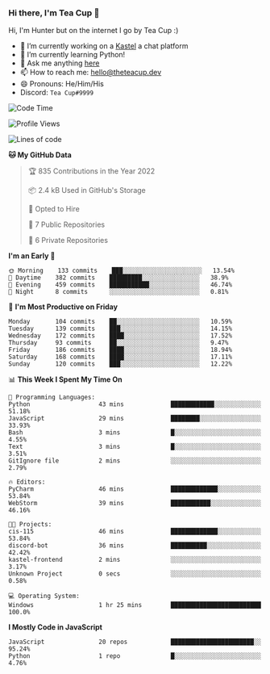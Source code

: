 ### Hi there, I'm Tea Cup 👋 

Hi, I'm Hunter but on the internet I go by Tea Cup :)

- 🔭 I’m currently working on a [Kastel](https://github.com/Kastelll) a chat platform
- 🌱 I’m currently learning Python!
- 💬 Ask me anything [here](https://github.com/TheTeaCup/TheTeaCup/issues)
- 📫 How to reach me: [hello@theteacup.dev](mailto:hello@theteacup.dev)
- 😄 Pronouns: He/Him/His
- Discord: `Tea Cup#9999`

<!--START_SECTION:waka-->
![Code Time](http://img.shields.io/badge/Code%20Time-226%20hrs%2033%20mins-blue)

![Profile Views](http://img.shields.io/badge/Profile%20Views-39-blue)

![Lines of code](https://img.shields.io/badge/From%20Hello%20World%20I%27ve%20Written-70%20Thousand%20lines%20of%20code-blue)

**🐱 My GitHub Data** 

> 🏆 835 Contributions in the Year 2022
 > 
> 📦 2.4 kB Used in GitHub's Storage 
 > 
> 💼 Opted to Hire
 > 
> 📜 7 Public Repositories 
 > 
> 🔑 6 Private Repositories  
 > 
**I'm an Early 🐤** 

```text
🌞 Morning    133 commits    ███░░░░░░░░░░░░░░░░░░░░░░   13.54% 
🌆 Daytime    382 commits    █████████░░░░░░░░░░░░░░░░   38.9% 
🌃 Evening    459 commits    ███████████░░░░░░░░░░░░░░   46.74% 
🌙 Night      8 commits      ░░░░░░░░░░░░░░░░░░░░░░░░░   0.81%

```
📅 **I'm Most Productive on Friday** 

```text
Monday       104 commits    ██░░░░░░░░░░░░░░░░░░░░░░░   10.59% 
Tuesday      139 commits    ███░░░░░░░░░░░░░░░░░░░░░░   14.15% 
Wednesday    172 commits    ████░░░░░░░░░░░░░░░░░░░░░   17.52% 
Thursday     93 commits     ██░░░░░░░░░░░░░░░░░░░░░░░   9.47% 
Friday       186 commits    ████░░░░░░░░░░░░░░░░░░░░░   18.94% 
Saturday     168 commits    ████░░░░░░░░░░░░░░░░░░░░░   17.11% 
Sunday       120 commits    ███░░░░░░░░░░░░░░░░░░░░░░   12.22%

```


📊 **This Week I Spent My Time On** 

```text
💬 Programming Languages: 
Python                   43 mins             ████████████░░░░░░░░░░░░░   51.18% 
JavaScript               29 mins             ████████░░░░░░░░░░░░░░░░░   33.93% 
Bash                     3 mins              █░░░░░░░░░░░░░░░░░░░░░░░░   4.55% 
Text                     3 mins              █░░░░░░░░░░░░░░░░░░░░░░░░   3.51% 
GitIgnore file           2 mins              ░░░░░░░░░░░░░░░░░░░░░░░░░   2.79%

🔥 Editors: 
PyCharm                  46 mins             █████████████░░░░░░░░░░░░   53.84% 
WebStorm                 39 mins             ███████████░░░░░░░░░░░░░░   46.16%

🐱‍💻 Projects: 
cis-115                  46 mins             █████████████░░░░░░░░░░░░   53.84% 
discord-bot              36 mins             ██████████░░░░░░░░░░░░░░░   42.42% 
kastel-frontend          2 mins              ░░░░░░░░░░░░░░░░░░░░░░░░░   3.17% 
Unknown Project          0 secs              ░░░░░░░░░░░░░░░░░░░░░░░░░   0.58%

💻 Operating System: 
Windows                  1 hr 25 mins        █████████████████████████   100.0%

```

**I Mostly Code in JavaScript** 

```text
JavaScript               20 repos            ███████████████████████░░   95.24% 
Python                   1 repo              █░░░░░░░░░░░░░░░░░░░░░░░░   4.76%

```



<!--END_SECTION:waka-->
